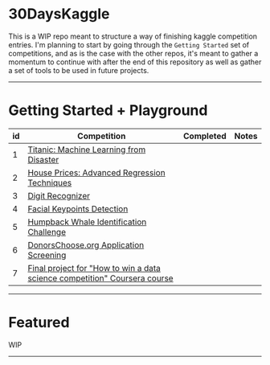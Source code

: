 # 30DaysKaggle

This is a WIP repo meant to structure a way of finishing kaggle competition entries. I'm planning to start by going through the `Getting Started` set of competitions, and as is the case with the other repos, it's meant to gather a momentum to continue with after the end of this repository as well as gather a set of tools to be used in future projects.

____

# Getting Started + Playground

| **id** | **Competition**                                                                                                                                     | **Completed** | **Notes** |
|--------|-----------------------------------------------------------------------------------------------------------------------------------------------------|---------------|-----------|
| 1      | [Titanic: Machine Learning from Disaster](https://www.kaggle.com/c/titanic)                                                                         |               |           |
| 2      | [House Prices: Advanced Regression Techniques](https://www.kaggle.com/c/house-prices-advanced-regression-techniques)                                |               |           |
| 3      | [Digit Recognizer](https://www.kaggle.com/c/digit-recognizer)                                                                                       |               |           |
| 4      | [Facial Keypoints Detection](https://www.kaggle.com/c/facial-keypoints-detection)                                                                   |               |           |
| 5      | [Humpback Whale Identification Challenge](https://www.kaggle.com/c/whale-categorization-playground)                                                 |               |           |
| 6      | [DonorsChoose.org Application Screening](https://www.kaggle.com/c/donorschoose-application-screening)                                               |               |           |
| 7      | [Final project for "How to win a data science competition" Coursera course](https://www.kaggle.com/c/competitive-data-science-predict-future-sales) |               |           |

___

# Featured
WIP
___
